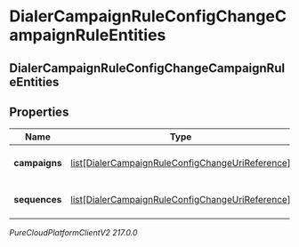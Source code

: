 # DialerCampaignRuleConfigChangeCampaignRuleEntities

## DialerCampaignRuleConfigChangeCampaignRuleEntities

## Properties

|Name | Type | Description | Notes|
|------------ | ------------- | ------------- | -------------|
| **campaigns** | [list[DialerCampaignRuleConfigChangeUriReference]](DialerCampaignRuleConfigChangeUriReference) | A list of campaignIds to act on | [optional] |
| **sequences** | [list[DialerCampaignRuleConfigChangeUriReference]](DialerCampaignRuleConfigChangeUriReference) | A list of sequenceIds to act on | [optional] |



_PureCloudPlatformClientV2 217.0.0_
